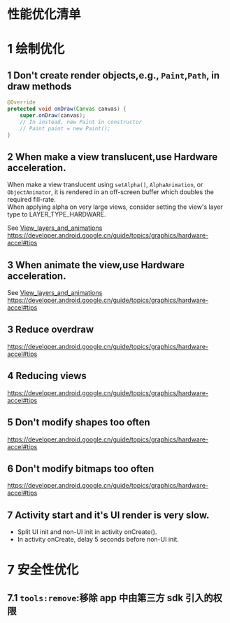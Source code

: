 # 性能优化清单

# 1 绘制优化

## 1 Don't create render objects,e.g., `Paint`,`Path`, in draw methods

```java
@Override
protected void onDraw(Canvas canvas) {
    super.onDraw(canvas);
    // In instead, new Paint in constructor
    // Paint paint = new Paint();
}
```

## 2 When make a view translucent,use Hardware acceleration.

When make a view translucent using `setAlpha()`, `AlphaAnimation`, or `ObjectAnimator`, it is rendered in an off-screen buffer which doubles the required fill-rate.  
When applying alpha on very large views, consider setting the view's layer type to LAYER_TYPE_HARDWARE.

See [View_layers_and_animations](../Hardware_Acceleration.md#View_layers_and_animations)  
https://developer.android.google.cn/guide/topics/graphics/hardware-accel#tips

## 3 When animate the view,use Hardware acceleration.

See [View_layers_and_animations](../Hardware_Acceleration.md#View_layers_and_animations)  
https://developer.android.google.cn/guide/topics/graphics/hardware-accel#tips

## 3 Reduce overdraw

https://developer.android.google.cn/guide/topics/graphics/hardware-accel#tips

## 4 Reducing views

https://developer.android.google.cn/guide/topics/graphics/hardware-accel#tips

## 5 Don't modify shapes too often

https://developer.android.google.cn/guide/topics/graphics/hardware-accel#tips

## 6 Don't modify bitmaps too often

https://developer.android.google.cn/guide/topics/graphics/hardware-accel#tips

## 7 Activity start and it's UI render is very slow.

- Split UI init and non-UI init in activity onCreate().
- In activity onCreate, delay 5 seconds before non-UI init.

# 7 安全性优化

## 7.1 `tools:remove`:移除 app 中由第三方 sdk 引入的权限
